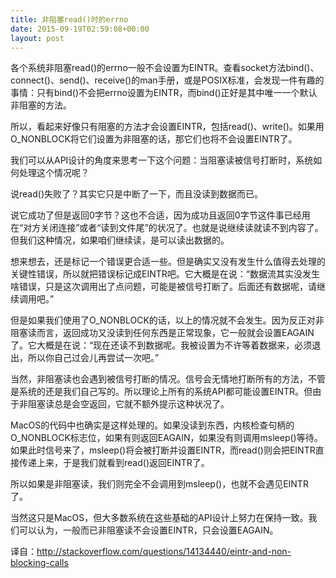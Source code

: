 ```yaml
---
title: 非阻塞read()时的errno
date: 2015-09-19T02:59:08+00:00
layout: post
---
```

各个系统非阻塞read()的errno一般不会设置为EINTR。查看socket方法bind()、connect()、send()、receive()的man手册，或是POSIX标准，会发现一件有趣的事情：只有bind()不会把errno设置为EINTR，而bind()正好是其中唯一一个默认非阻塞的方法。

所以，看起来好像只有阻塞的方法才会设置EINTR，包括read()、write()。如果用O_NONBLOCK将它们设置为非阻塞的话，那它们也将不会设置EINTR了。

我们可以从API设计的角度来思考一下这个问题：当阻塞读被信号打断时，系统如何处理这个情况呢？

说read()失败了？其实它只是中断了一下，而且没读到数据而已。

说它成功了但是返回0字节？这也不合适，因为成功且返回0字节这件事已经用在“对方关闭连接”或者“读到文件尾”的状况了。也就是说继续读就读不到内容了。但我们这种情况，如果咱们继续读，是可以读出数据的。

想来想去，还是标记一个错误更合适一些。但是确实又没有发生什么值得去处理的关键性错误，所以就把错误标记成EINTR吧。它大概是在说：“数据流其实没发生啥错误，只是这次调用出了点问题，可能是被信号打断了。后面还有数据呢，请继续调用吧。”

但是如果我们使用了O_NONBLOCK的话，以上的情况就不会发生。因为反正对非阻塞读而言，返回成功又没读到任何东西是正常现象，它一般就会设置EAGAIN了。它大概是在说：“现在还读不到数据呢。我被设置为不许等着数据来，必须退出，所以你自己过会儿再尝试一次吧。”

当然，非阻塞读也会遇到被信号打断的情况。信号会无情地打断所有的方法，不管是系统的还是我们自己写的。所以理论上所有的系统API都可能设置EINTR。但由于非阻塞读总是会空返回，它就不额外提示这种状况了。

MacOS的代码中也确实是这样处理的。如果没读到东西，内核检查句柄的O_NONBLOCK标志位，如果有则返回EAGAIN，如果没有则调用msleep()等待。如果此时信号来了，msleep()将会被打断并设置EINTR，而read()则会把EINTR直接传递上来，于是我们就看到read()返回EINTR了。

所以如果是非阻塞读，我们则完全不会调用到msleep()，也就不会遇见EINTR了。

当然这只是MacOS，但大多数系统在这些基础的API设计上努力在保持一致。我们可以认为，一般而已非阻塞读不会设置EINTR，只会设置EAGAIN。

译自：http://stackoverflow.com/questions/14134440/eintr-and-non-blocking-calls
